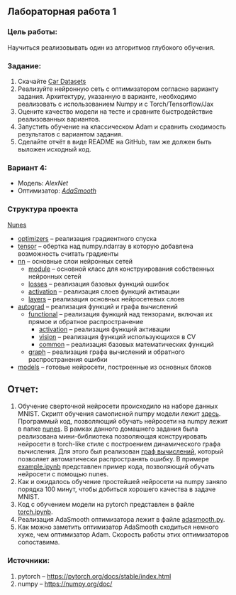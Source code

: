 ## Лабораторная работа 1

### Цель работы:

Научиться реализовывать один из алгоритмов глубокого обучения.

### Задание:

1. Скачайте [Car Datasets](https://drive.google.com/drive/folders/1pkudEBabqbXMxRTgfGQs3e0VqfTjtqWU)
2. Реализуйте нейронную сеть с оптимизатором согласно варианту задания. Архитектуру, указанную в варианте, необходимо
   реализовать с использованием Numpy и с Torch/Tensorflow/Jax
3. Оцените качество модели на тесте и сравните быстродействие реализованных вариантов.
4. Запустить обучение на классическом Adam и сравнить сходимость результатов с вариантом задания.
5. Сделайте отчёт в виде README на GitHub, там же должен быть выложен исходный код.

### Вариант 4:

* Модель: *AlexNet*
* Оптимизатор: *[AdaSmooth](https://arxiv.org/abs/2204.00825v1)*

### Структура проекта

[Nunes](../../nunes)

* [optimizers](../../nunes/optimizers) – реализация градиентного спуска
* [tensor](../../nunes/tensor) – обертка над numpy.ndarray в которую добавлена возможность считать градиенты
* [nn](../../nunes/nn) – основные слои нейронных сетей
    * [module](../../nunes/nn/module.py) – основной класс для конструирования собственных нейронных сетей
    * [losses](../../nunes/nn/losses.py) – реализация базовых функций ошибок
    * [activation](../../nunes/nn/activations.py) – реализация слоев функций активации
    * [layers](../../nunes/nn/layers) – реализация основных нейросетевых слоев
* [autograd](../../nunes/autograd) – реализация функций и графа вычислений
    * [functional](../../nunes/autograd/functional) – реализация функций над тензорами, включая их прямое и обратное
      распространение
        * [activation](../../nunes/autograd/functional/activations.py) – реализация функций активации
        * [vision](../../nunes/autograd/functional/vision.py) – реализация функций использующихся в CV
        * [common](../../nunes/autograd/functional/common.py) – реализация базовых математических функций
    * [graph](../../nunes/autograd/graph.py) – реализация графа вычислений и обратного распространения ошибки
* [models](../../nunes/models) – готовые нейросети, построенные из основных блоков

## Отчет:

1. Обучение сверточной нейросети происходило на наборе данных MNIST. Скрипт обучения самописной numpy модели
   лежит [здесь](mnist.ipynb).
   Программый код, позволяющий обучать нейросети на numpy лежит в папке [nunes](../../nunes). В рамках данного домашнего
   задания была реализована мини-библиотека позволяющая конструировать нейросети в torch-like стиле с построением
   динамического графа вычисления. Для этого был реализован [граф вычислений](../../nunes/autograd/graph.py), который
   позволяет автоматически распространять ошибку. В примере [example.ipynb](example.ipynb) представлен пример кода,
   позволяющий обучать нейросети с помощью nunes.
2. Как и ожидалось обучение простейшей нейросети на numpy заняло порядка 100 минут, чтобы добиться хорошего качества в
   задаче MNIST.
3. Код с обучением модели на pytorch представлен в файле [torch.ipynb](torch.ipynb).
4. Реализация AdaSmooth оптимизатора лежит в файле [adasmooth.py](adasmooth.py).
5. Как можно заметить оптимизатор AdaSmooth сходиться немного хуже, чем оптимизатор Adam. Скорость работы этих
   оптимизаторов сопоставима.

### Источники:

1. pytorch – https://pytorch.org/docs/stable/index.html
2. numpy – https://numpy.org/doc/